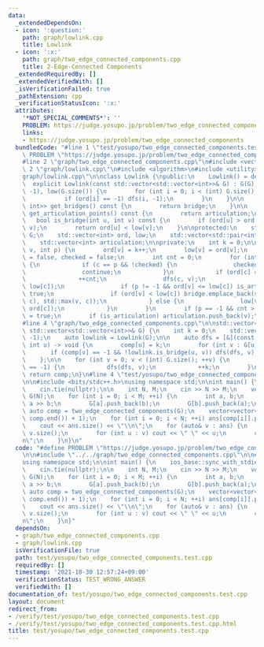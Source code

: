 ```yaml
---
data:
  _extendedDependsOn:
  - icon: ':question:'
    path: graph/lowlink.cpp
    title: Lowlink
  - icon: ':x:'
    path: graph/two_edge_connected_components.cpp
    title: 2-Edge-Connected Components
  _extendedRequiredBy: []
  _extendedVerifiedWith: []
  _isVerificationFailed: true
  _pathExtension: cpp
  _verificationStatusIcon: ':x:'
  attributes:
    '*NOT_SPECIAL_COMMENTS*': ''
    PROBLEM: https://judge.yosupo.jp/problem/two_edge_connected_components
    links:
    - https://judge.yosupo.jp/problem/two_edge_connected_components
  bundledCode: "#line 1 \"test/yosupo/two_edge_connected_components.test.cpp\"\n#define\
    \ PROBLEM \"https://judge.yosupo.jp/problem/two_edge_connected_components\"\n\n\
    #line 2 \"graph/two_edge_connected_components.cpp\"\n#include <vector>\n#line\
    \ 2 \"graph/lowlink.cpp\"\n#include <algorithm>\n#include <utility>\n#line 5 \"\
    graph/lowlink.cpp\"\n\nclass Lowlink {\npublic:\n    Lowlink() = default;\n  \
    \  explicit Lowlink(const std::vector<std::vector<int>>& G) : G(G), ord(G.size(),\
    \ -1), low(G.size()) {\n        for (int i = 0; i < (int) G.size(); ++i) {\n \
    \           if (ord[i] == -1) dfs(i, -1);\n        }\n    }\n\n    std::vector<std::pair<int,\
    \ int>> get_bridges() const {\n        return bridge;\n    }\n\n    std::vector<int>\
    \ get_articulation_points() const {\n        return articulation;\n    }\n\n \
    \   bool is_bridge(int u, int v) const {\n        if (ord[u] > ord[v]) std::swap(u,\
    \ v);\n        return ord[u] < low[v];\n    }\n\nprotected:\n    std::vector<std::vector<int>>\
    \ G;\n    std::vector<int> ord, low;\n    std::vector<std::pair<int, int>> bridge;\n\
    \    std::vector<int> articulation;\n\nprivate:\n    int k = 0;\n\n    void dfs(int\
    \ v, int p) {\n        ord[v] = k++;\n        low[v] = ord[v];\n        bool is_articulation\
    \ = false, checked = false;\n        int cnt = 0;\n        for (int c : G[v])\
    \ {\n            if (c == p && !checked) {\n                checked = true;\n\
    \                continue;\n            }\n            if (ord[c] == -1) {\n \
    \               ++cnt;\n                dfs(c, v);\n                low[v] = std::min(low[v],\
    \ low[c]);\n                if (p != -1 && ord[v] <= low[c]) is_articulation =\
    \ true;\n                if (ord[v] < low[c]) bridge.emplace_back(std::min(v,\
    \ c), std::max(v, c));\n            } else {\n                low[v] = std::min(low[v],\
    \ ord[c]);\n            }\n        }\n        if (p == -1 && cnt > 1) is_articulation\
    \ = true;\n        if (is_articulation) articulation.push_back(v);\n    }\n};\n\
    #line 4 \"graph/two_edge_connected_components.cpp\"\n\nstd::vector<int> two_edge_connected_components(const\
    \ std::vector<std::vector<int>>& G) {\n    int k = 0;\n    std::vector<int> comp(G.size(),\
    \ -1);\n    auto lowlink = Lowlink(G);\n\n    auto dfs = [&](const auto& dfs,\
    \ int u) -> void {\n        comp[u] = k;\n        for (int v : G[u]) {\n     \
    \       if (comp[v] == -1 && !lowlink.is_bridge(u, v)) dfs(dfs, v);\n        }\n\
    \    };\n\n    for (int v = 0; v < (int) G.size(); ++v) {\n        if (comp[v]\
    \ == -1) {\n            dfs(dfs, v);\n            ++k;\n        }\n    }\n   \
    \ return comp;\n}\n#line 4 \"test/yosupo/two_edge_connected_components.test.cpp\"\
    \n\n#include <bits/stdc++.h>\nusing namespace std;\n\nint main() {\n    ios_base::sync_with_stdio(false);\n\
    \    cin.tie(nullptr);\n\n    int N, M;\n    cin >> N >> M;\n    vector<vector<int>>\
    \ G(N);\n    for (int i = 0; i < M; ++i) {\n        int a, b;\n        cin >>\
    \ a >> b;\n        G[a].push_back(b);\n        G[b].push_back(a);\n    }\n   \
    \ auto comp = two_edge_connected_components(G);\n    vector<vector<int>> ans(*max_element(comp.begin(),\
    \ comp.end()) + 1);\n    for (int i = 0; i < N; ++i) ans[comp[i]].push_back(i);\n\
    \    cout << ans.size() << \"\\n\";\n    for (auto& v : ans) {\n        cout <<\
    \ v.size();\n        for (int u : v) cout << \" \" << u;\n        cout << \"\\\
    n\";\n    }\n}\n"
  code: "#define PROBLEM \"https://judge.yosupo.jp/problem/two_edge_connected_components\"\
    \n\n#include \"../../graph/two_edge_connected_components.cpp\"\n\n#include <bits/stdc++.h>\n\
    using namespace std;\n\nint main() {\n    ios_base::sync_with_stdio(false);\n\
    \    cin.tie(nullptr);\n\n    int N, M;\n    cin >> N >> M;\n    vector<vector<int>>\
    \ G(N);\n    for (int i = 0; i < M; ++i) {\n        int a, b;\n        cin >>\
    \ a >> b;\n        G[a].push_back(b);\n        G[b].push_back(a);\n    }\n   \
    \ auto comp = two_edge_connected_components(G);\n    vector<vector<int>> ans(*max_element(comp.begin(),\
    \ comp.end()) + 1);\n    for (int i = 0; i < N; ++i) ans[comp[i]].push_back(i);\n\
    \    cout << ans.size() << \"\\n\";\n    for (auto& v : ans) {\n        cout <<\
    \ v.size();\n        for (int u : v) cout << \" \" << u;\n        cout << \"\\\
    n\";\n    }\n}"
  dependsOn:
  - graph/two_edge_connected_components.cpp
  - graph/lowlink.cpp
  isVerificationFile: true
  path: test/yosupo/two_edge_connected_components.test.cpp
  requiredBy: []
  timestamp: '2021-10-30 12:57:24+09:00'
  verificationStatus: TEST_WRONG_ANSWER
  verifiedWith: []
documentation_of: test/yosupo/two_edge_connected_components.test.cpp
layout: document
redirect_from:
- /verify/test/yosupo/two_edge_connected_components.test.cpp
- /verify/test/yosupo/two_edge_connected_components.test.cpp.html
title: test/yosupo/two_edge_connected_components.test.cpp
---
```


